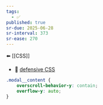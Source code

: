```yaml
---
tags:
  - ✅
published: true
sr-due: 2025-06-28
sr-interval: 373
sr-ease: 270
---
```

⬅️ [[CSS]]
- 🔗 [defensive  CSS](https://defensivecss.dev/tip/scroll-chain/)

```css
.modal__content {
    overscroll-behavior-y: contain;
    overflow-y: auto;
}
```